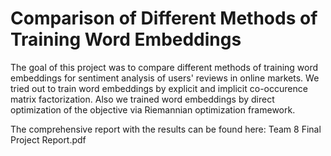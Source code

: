 # Comparison of Different Methods of Training Word Embeddings

The goal of this project was to compare different methods of training word embeddings for sentiment analysis of users' reviews in online markets. We tried out to train word embeddings by explicit and implicit co-occurence matrix factorization. Also we trained word embeddings by direct optimization of the objective via Riemannian optimization framework. 

The comprehensive report with the results can be found here: Team 8 Final Project Report.pdf
